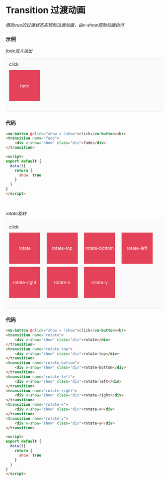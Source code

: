# Transition 过渡动画

*借助vue的过渡状态实现的过渡动画，由v-show控制动画执行*

### 示例

*fade淡入淡出*

<div style="border:1px solid #e4e7ed;border-radius:5px;padding:10px;background-color:#FAFAFA;height:150px;">
    <vu-button @click="fade = !fade">click</vu-button><br>
    <transition name="fade">
        <div v-show="fade" class="div">fade</div>
    </transition>
</div>

### 代码
```html
<vu-button @click="show = !show">click</vu-button><br>
<transition name="fade">
    <div v-show="show" class="div">fade</div>
</transition>

<script>
export default {
  data(){
    return {
      show: true
    }
  }
}
</script>
```

<br>

*rotate旋转*

<div style="border:1px solid #e4e7ed;border-radius:5px;padding:10px;background-color:#FAFAFA;height:260px;">
    <vu-button @click="rotate = !rotate">click</vu-button><br>
    <div class="grid">
        <transition name="rotate">
            <div v-show="rotate" class="div">rotate</div>
        </transition>
        <transition name="rotate-top">
            <div v-show="rotate" class="div">rotate-top</div>
        </transition>
        <transition name="rotate-bottom">
            <div v-show="rotate" class="div">rotate-bottom</div>
        </transition>
        <transition name="rotate-left">
            <div v-show="rotate" class="div">rotate-left</div>
        </transition>
        <transition name="rotate-right">
            <div v-show="rotate" class="div">rotate-right</div>
        </transition>
        <transition name="rotate-x">
            <div v-show="rotate" class="div">rotate-x</div>
        </transition>
        <transition name="rotate-y">
            <div v-show="rotate" class="div">rotate-y</div>
        </transition>
    </div>
</div>

### 代码
```html
<vu-button @click="show = !show">click</vu-button><br>
<transition name="rotate">
    <div v-show="show" class="div">rotate</div>
</transition>
<transition name="rotate-top">
    <div v-show="show" class="div">rotate-top</div>
</transition>
<transition name="rotate-bottom">
    <div v-show="show" class="div">rotate-bottom</div>
</transition>
<transition name="rotate-left">
    <div v-show="show" class="div">rotate-left</div>
</transition>
<transition name="rotate-right">
    <div v-show="show" class="div">rotate-right</div>
</transition>
<transition name="rotate-x">
    <div v-show="show" class="div">rotate-x</div>
</transition>
<transition name="rotate-y">
    <div v-show="show" class="div">rotate-y</div>
</transition>

<script>
export default {
  data(){
    return {
      show: true
    }
  }
}
</script>
```

<script>
export default {
  data(){
    return {
      fade: true,
      rotate: true
    }
  }
}
</script>

<style lang="scss">
.div{
    background-color: #E44258;
    width: 100px;
    height: 100px;
    margin-top: 10px;
    display: flex;
    justify-content: center;
    align-items: center;
    text-align: center;
    color: white;
}
.grid{
    display: grid;
    grid-template-columns: 1fr 1fr 1fr 1fr;
}



.fade-enter-active,
.fade-leave-active {
    transition: opacity 0.2s;
}
.fade-enter, .fade-leave-to {
    opacity: 0;
}

.rotate-enter-active,
.rotate-leave-active {
    transition: opacity 0.3s,transform 0.3s;
}
.rotate-enter, .rotate-leave-to {
    opacity: 0;
    transform: rotateY(45deg) rotateX(45deg);
}

.rotate-top-enter-active,
.rotate-top-leave-active {
    transform-origin: 0% 0%;
    transition: transform 0.2s;
}
.rotate-top-enter, .rotate-top-leave-to {
    transform-origin: 0% 0%;
    transform: rotateX(90deg);
}

.rotate-bottom-enter-active,
.rotate-bottom-leave-active {
    transform-origin: 0% 100%;
    transition: transform 0.2s;
}
.rotate-bottom-enter, .rotate-bottom-leave-to {
    transform-origin: 0% 100%;
    transform: rotateX(90deg);
}

.rotate-left-enter-active,
.rotate-left-leave-active {
    transform-origin: 0% 0%;
    transition: transform 0.2s;
}
.rotate-left-enter, .rotate-left-leave-to {
    transform-origin: 0% 0%;
    transform: rotateY(90deg);
}

.rotate-right-enter-active,
.rotate-right-leave-active {
    transform-origin: 100% 0%;
    transition: transform 0.2s;
}
.rotate-right-enter, .rotate-right-leave-to {
    transform-origin: 100% 0%;
    transform: rotateY(90deg);
}

.rotate-x-enter-active,
.rotate-x-leave-active {
    transition: transform 0.2s;
}
.rotate-x-enter, .rotate-x-leave-to {
    transform: rotateX(90deg);
}

.rotate-y-enter-active,
.rotate-y-leave-active {
    transition: transform 0.2s;
}
.rotate-y-enter, .rotate-y-leave-to {
    transform: rotateY(90deg);
}
</style>
